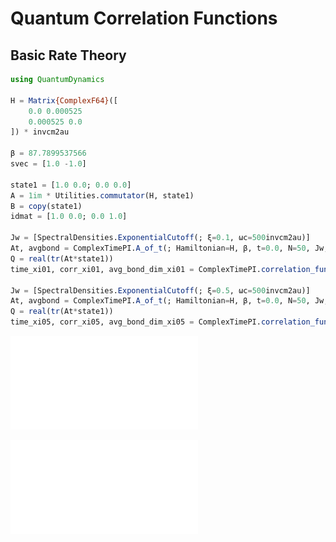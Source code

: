 # Quantum Correlation Functions

## Basic Rate Theory
```julia
using QuantumDynamics

H = Matrix{ComplexF64}([
    0.0 0.000525
    0.000525 0.0
]) * invcm2au

β = 87.7899537566
svec = [1.0 -1.0]

state1 = [1.0 0.0; 0.0 0.0]
A = 1im * Utilities.commutator(H, state1)
B = copy(state1)
idmat = [1.0 0.0; 0.0 1.0]

Jw = [SpectralDensities.ExponentialCutoff(; ξ=0.1, ωc=500invcm2au)]
At, avgbond = ComplexTimePI.A_of_t(; Hamiltonian=H, β, t=0.0, N=50, Jw, svec, A=idmat)
Q = real(tr(At*state1))
time_xi01, corr_xi01, avg_bond_dim_xi01 = ComplexTimePI.correlation_function_tnpi(; Hamiltonian=H, β, tfinal=8000.0, dt=100.0, N=50, Jw, svec, A, B=[B], Z=Q, verbose=true)

Jw = [SpectralDensities.ExponentialCutoff(; ξ=0.5, ωc=500invcm2au)]
At, avgbond = ComplexTimePI.A_of_t(; Hamiltonian=H, β, t=0.0, N=50, Jw, svec, A=idmat)
Q = real(tr(At*state1))
time_xi05, corr_xi05, avg_bond_dim_xi05 = ComplexTimePI.correlation_function_tnpi(; Hamiltonian=H, β, tfinal=8000.0, dt=100.0, N=50, Jw, svec, A, B=[B], Z=Q, verbose=true)
```

![Flux-side correlation function](../tutorial_examples/rate_theory.pdf)

![Average bond dimension](../tutorial_examples/bond_dim_rate_theory.pdf)